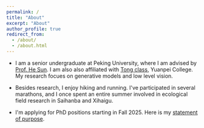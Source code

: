 ```yaml
---
permalink: /
title: "About"
excerpt: "About"
author_profile: true
redirect_from: 
  - /about/
  - /about.html
---
```



- I am a senior undergraduate at Peking University, where I am advised by [Prof. He Sun](https://ai4imaging.github.io/). I am also also affiliated with [Tong class](https://tongclass.ac.cn/), Yuanpei College. My research focues on generative models and low level vision. 
  
- Besides research, I enjoy hiking and running. I've participated in several marathons, and I once spent an entire summer involved in ecological field research in Saihanba and Xihaigu.

- I'm applying for PhD positions starting in Fall 2025. Here is my [statement of purpose]().